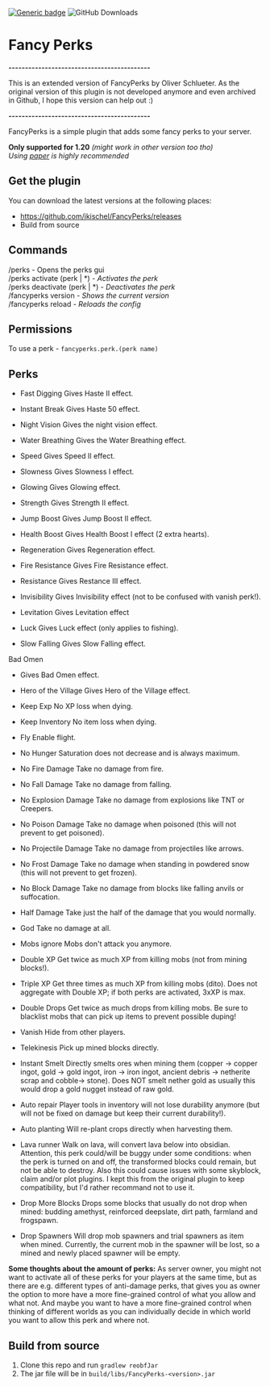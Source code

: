 [![Generic badge](https://img.shields.io/badge/folia-supported-green.svg)](https://shields.io/)
![GitHub Downloads](https://github.com/jkischel/FancyPerks/releases)

# Fancy Perks

**-------------------------------------------**

This is an extended version of FancyPerks by Oliver Schlueter.
As the original version of this plugin is not developed anymore and even archived in Github, I hope this version can help out :)

**-------------------------------------------**

FancyPerks is a simple plugin that adds some fancy perks to your server.

**Only supported for 1.20** _(might work in other version too tho)_<br>
_Using [paper](https://papermc.io/downloads) is highly recommended_

## Get the plugin

You can download the latest versions at the following places:

- https://github.com/jkischel/FancyPerks/releases
- Build from source

## Commands

/perks - Opens the perks gui<br>
/perks activate (perk | *) - _Activates the perk_<br>
/perks deactivate (perk | *) - _Deactivates the perk_<br>
/fancyperks version - _Shows the current version_<br>
/fancyperks reload - _Reloads the config_<br>

## Permissions

To use a perk - ``fancyperks.perk.(perk name)``<br>

## Perks

- Fast Digging
Gives Haste II effect.

- Instant Break
Gives Haste 50 effect.

- Night Vision
Gives the night vision effect.

- Water Breathing
Gives the Water Breathing effect.

- Speed
Gives Speed II effect.

- Slowness
Gives Slowness I effect.

- Glowing
Gives Glowing effect.

- Strength
Gives Strength II effect.

- Jump Boost
Gives Jump Boost II effect.

- Health Boost
Gives Health Boost I effect (2 extra hearts).

- Regeneration
Gives Regeneration effect.

- Fire Resistance
Gives Fire Resistance effect.

- Resistance
Gives Restance III effect.

- Invisibility
Gives Invisibility effect (not to be confused with vanish perk!).

- Levitation
Gives Levitation effect

- Luck
Gives Luck effect (only applies to fishing).

- Slow Falling
Gives Slow Falling effect.

Bad Omen
- Gives Bad Omen effect.

- Hero of the Village
Gives Hero of the Village effect.

- Keep Exp
No XP loss when dying.

- Keep Inventory
No item loss when dying.

- Fly
Enable flight.

- No Hunger
Saturation does not decrease and is always maximum.

- No Fire Damage
Take no damage from fire.

- No Fall Damage
Take no damage from falling.

- No Explosion Damage
Take no damage from explosions like TNT or Creepers.

- No Poison Damage
Take no damage when poisoned (this will not prevent to get poisoned).

- No Projectile Damage
Take no damage from projectiles like arrows.

- No Frost Damage
Take no damage when standing in powdered snow (this will not prevent to get frozen).

- No Block Damage
Take no damage from blocks like falling anvils or suffocation.

- Half Damage
Take just the half of the damage that you would normally.

- God
Take no damage at all.

- Mobs ignore
Mobs don't attack you anymore.

- Double XP
Get twice as much XP from killing mobs (not from mining blocks!).

- Triple XP
Get three times as much XP from killing mobs (dito). 
Does not aggregate with Double XP; if both perks are activated, 3xXP is max.

- Double Drops
Get twice as much drops from killing mobs. 
Be sure to blacklist mobs that can pick up items to prevent possible duping!

- Vanish
Hide from other players.

- Telekinesis
Pick up mined blocks directly.

- Instant Smelt
Directly smelts ores when mining them (copper -> copper ingot, gold -> gold ingot, iron -> iron ingot, ancient debris -> netherite scrap and cobble-> stone).
Does NOT smelt nether gold as usually this would drop a gold nugget instead of raw gold.

- Auto repair
Player tools in inventory will not lose durability anymore (but will not be fixed on damage but keep their current durability!).

- Auto planting
Will re-plant crops directly when harvesting them.

- Lava runner
Walk on lava, will convert lava below into obsidian. 
Attention, this perk could/will be buggy under some conditions:
when the perk is turned on and off, the transformed blocks could remain, but not be able to destroy.
Also this could cause issues with some skyblock, claim and/or plot plugins.
I kept this from the original plugin to keep compatibility, but I'd rather recommand not to use it.

- Drop More Blocks
Drops some blocks that usually do not drop when mined: 
budding amethyst, reinforced deepslate, dirt path, farmland and frogspawn.

- Drop Spawners
Will drop mob spawners and trial spawners as item when mined.
Currently, the current mob in the spawner will be lost, so a mined and newly placed spawner will be empty.


**Some thoughts about the amount of perks:**
As server owner, you might not want to activate all of these perks for your players at the same time, but as there are e.g. different types of anti-damage perks, that gives you as owner the option to more have a more fine-grained control of what you allow and what not. And maybe you want to have a more fine-grained control when thinking of different worlds as you can individually decide in which world you want to allow this perk and where not.



## Build from source

1. Clone this repo and run `gradlew reobfJar`
2. The jar file will be in `build/libs/FancyPerks-<version>.jar`
